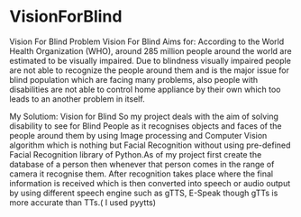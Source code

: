 # VisionForBlind
Vision For Blind
Problem Vision For Blind Aims for:
According to the World Health Organization (WHO), around 285 million people around the world are estimated to be visually impaired. Due to blindness visually impaired people are not able to recognize the people around them and is the major issue for blind population which are facing many problems, also people with disabilities are not able to control home appliance by their own which too leads to an another problem in itself.

My Solutiom: Vision for Blind
So my project deals with the aim of solving disability to see for Blind People as it recognises objects and faces of the people around them by using Image processing and Computer Vision algorithm which is nothing but Facial Recognition without using pre-defined Facial Recognition library of Python.As of my project first create the database of a person then whenever that person comes in the range of camera it recognise them. After recognition takes place where the final information is received which is then converted into speech or audio output by using different speech engine such as gTTS, E-Speak though gTTs is more accurate than TTs.( I used pyytts)
